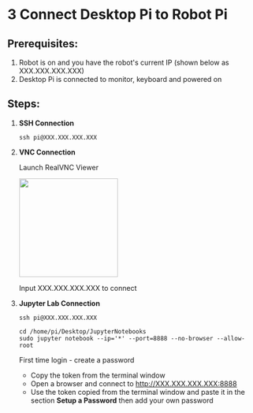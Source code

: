 # **3 Connect Desktop Pi to Robot Pi**

## Prerequisites:

1. Robot is on and you have the robot's current IP (shown below as XXX.XXX.XXX.XXX)
1. Desktop Pi is connected to monitor, keyboard and powered on

## Steps:

1. **SSH Connection**
  
   ~~~
   ssh pi@XXX.XXX.XXX.XXX
   ~~~

1. **VNC Connection**

    Launch RealVNC Viewer
   
     <img src="https://github.com/stemoutreach/AutonomousEdgeRobotics/blob/main/GettingStarted/zzimages/RealVNCViewer.jpg" width="200" > 

    Input XXX.XXX.XXX.XXX to connect
   
1. **Jupyter Lab Connection**
  
   ~~~
   ssh pi@XXX.XXX.XXX.XXX
   ~~~
   ~~~
   cd /home/pi/Desktop/JupyterNotebooks
   sudo jupyter notebook --ip='*' --port=8888 --no-browser --allow-root
   ~~~

   First time login - create a password
   - Copy the token from the terminal window 
   - Open a browser and connect to http://XXX.XXX.XXX.XXX:8888
   - Use the token copied from the terminal window and paste it in the section **Setup a Password** then add your own password 

  
